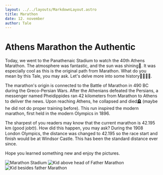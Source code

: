 ```yaml
---
layout: ../../layouts/MarkdownLayout.astro
title: Marathon
date: 12. november
author: Tale
---
```


# Athens Marathon the Authentic

Today, we went to the Panathenaic Stadium to watch the 40th Athens Marathon. The atmosphere was fantastic, and the sun was shining🔆. It was especially cool as this is the original path from Marathon. What do you mean by this Tale, you may ask. Let's delve more into some history👩‍🌾🕵️‍♀️.

The marathon's origin is connected to the Battle of Marathon in 490 BC during the Greco-Persian Wars. After the Athenians defeated the Persians, a messenger named Pheidippides ran 42 kilometers from Marathon to Athens to deliver the news. Upon reaching Athens, he collapsed and died🪦 (maybe he did not do proper training before). This run inspired the modern marathon, first held in the modern Olympics in 1896.

The sharpest of you readers may know that the current marathon is 42.195 km (good job🤓). How did this happen, you may ask? During the 1908 London Olympics, the distance was changed to 42.195 so the race start and finish would be at Windsor Castle. This has been the standard distance ever since.

Hope you learned something new and enjoy the pictures.

![Marathon Stadium](/images/marathon_stadium.webp)
![Kid above head of Father Marathon](/images/kid_above_head_marathon.webp)
![Kid besides father Marathon](/images/kid_besides_marathon.webp)
